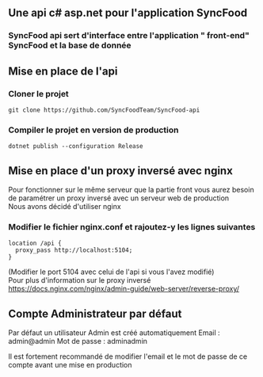 ## Une api c# asp.net pour l'application SyncFood

### SyncFood api sert d'interface entre l'application " front-end" SyncFood et la base de donnée

## Mise en place de l'api

### Cloner le projet
```
git clone https://github.com/SyncFoodTeam/SyncFood-api
```
### Compiler le projet en version de production
```
dotnet publish --configuration Release
```

## Mise en place d'un proxy inversé avec nginx
Pour fonctionner sur le même serveur que la partie front vous aurez besoin de paramétrer un proxy inversé avec un serveur web de production  
Nous avons décidé d'utiliser nginx  

### Modifier le fichier nginx.conf et rajoutez-y les lignes suivantes
```
location /api {
  proxy_pass http://localhost:5104;
}
```
(Modifier le port 5104 avec celui de l'api si vous l'avez modifié)  
Pour plus d'information sur le proxy inversé  
https://docs.nginx.com/nginx/admin-guide/web-server/reverse-proxy/

## Compte Administrateur par défaut
Par défaut un utilisateur Admin est créé automatiquement 
Email : admin@admin
Mot de passe : adminadmin

Il est fortement recommandé de modifier l'email et le mot de passe de ce compte avant une mise en production
